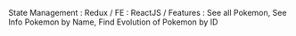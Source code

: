 


State Management : Redux
/
FE : ReactJS
/
Features : See all Pokemon, See Info Pokemon by Name, Find Evolution of Pokemon by ID
